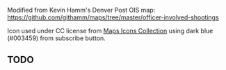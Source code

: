 Modified from Kevin Hamm's Denver Post OIS map: https://github.com/githamm/maps/tree/master/officer-involved-shootings

Icon used under CC license from [Maps Icons Collection](https://mapicons.mapsmarker.com/) using dark blue (#003459) from subscribe button.

TODO
- 

